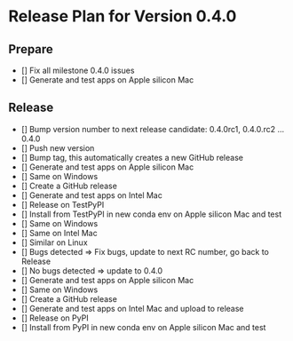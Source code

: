 # Release Plan for Version 0.4.0

## Prepare

-   [] Fix all milestone 0.4.0 issues
-   [] Generate and test apps on Apple silicon Mac

## Release

-   [] Bump version number to next release candidate: 0.4.0rc1, 0.4.0.rc2 ... 0.4.0
-   [] Push new version
-   [] Bump tag, this automatically creates a new GitHub release
-   [] Generate and test apps on Apple silicon Mac
-   [] Same on Windows
-   [] Create a GitHub release
-   [] Generate and test apps on Intel Mac
-   [] Release on TestPyPI
-   [] Install from TestPyPI in new conda env on Apple silicon Mac and test
-   [] Same on Windows
-   [] Same on Intel Mac
-   [] Similar on Linux
-   [] Bugs detected => Fix bugs, update to next RC number, go back to Release
-   [] No bugs detected => update to 0.4.0
-   [] Generate and test apps on Apple silicon Mac
-   [] Same on Windows
-   [] Create a GitHub release
-   [] Generate and test apps on Intel Mac and upload to release
-   [] Release on PyPI
-   [] Install from PyPI in new conda env on Apple silicon Mac and test
